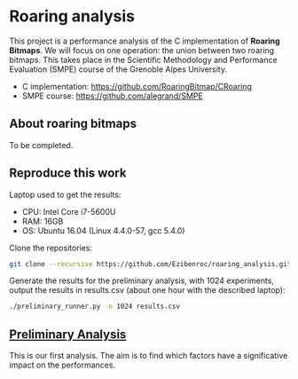 # Roaring analysis

This project is a performance analysis of the C implementation of **Roaring Bitmaps**. We will focus on one operation: the union between two roaring bitmaps.
This takes place in the Scientific Methodology and Performance Evaluation (SMPE) course of the Grenoble Alpes University.

  - C implementation: https://github.com/RoaringBitmap/CRoaring
  - SMPE course: https://github.com/alegrand/SMPE

## About roaring bitmaps

To be completed.

## Reproduce this work

Laptop used to get the results:
  - CPU: Intel Core i7-5600U
  - RAM: 16GB
  - OS:  Ubuntu 16.04 (Linux 4.4.0-57, gcc 5.4.0)

Clone the repositories:
```bash
git clone --recursive https://github.com/Ezibenroc/roaring_analysis.git
```

Generate the results for the preliminary analysis, with 1024 experiments, output the results in results.csv (about one hour with the described laptop):
```bash
./preliminary_runner.py -n 1024 results.csv
```

## [Preliminary Analysis](preliminary_analysis.ipynb)

This is our first analysis. The aim is to find which factors have a significative impact on the performances.
